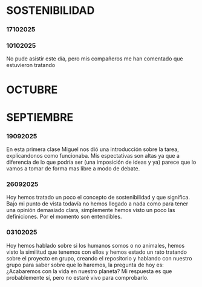 # SOSTENIBILIDAD

### 17102025


### 10102025
No pude asistir este día, pero mis compañeros me han comentado que estuvieron tratando

# OCTUBRE
# SEPTIEMBRE

### 19092025
En esta primera clase Miguel nos di&oacute; una introducci&oacute;n sobre la tarea, explicandonos como funcionaba. Mis espectativas son altas ya que a diferencia de lo que podr&iacute;a ser (una imposici&oacute;n de ideas y ya) parece que lo vamos a tomar de forma mas libre a modo de debate.

### 26092025
Hoy hemos tratado un poco el concepto de sostenibilidad y que significa. Bajo mi punto de vista todavía no hemos llegado a nada como para tener una opinión demasiado clara, simplemente hemos visto un poco las definiciones. Por el momento son entendibles.

### 03102025
Hoy hemos hablado sobre si los humanos somos o no animales, hemos visto la similitud que tenemos con ellos y hemos estado un rato tratando sobre el proyecto en grupo, creando el repositorio y hablando con nuestro grupo para saber sobre que lo haremos, la pregunta de hoy es: ¿Acabaremos con la vida en nuestro planeta? Mi respuesta es que probablemente sí, pero no estaré vivo para comprobarlo.